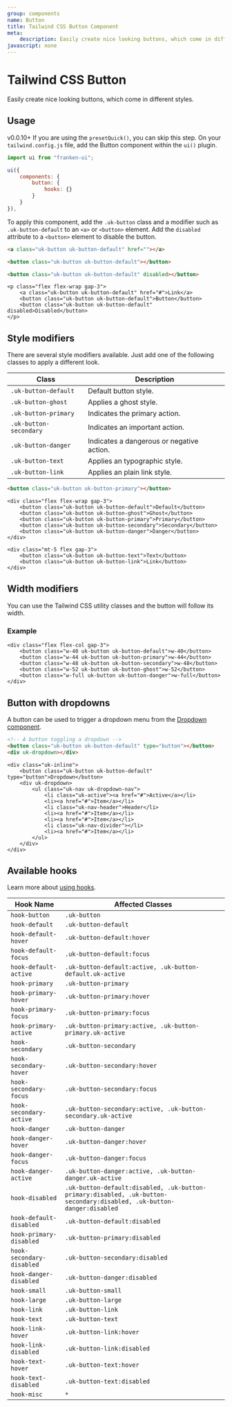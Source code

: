 ```yaml
---
group: components
name: Button
title: Tailwind CSS Button Component
meta:
    description: Easily create nice looking buttons, which come in different styles.
javascript: none
---
```


# Tailwind CSS Button

<p class="mt-2 text-xl text-muted-foreground">Easily create nice looking buttons, which come in different styles.</p>

## Usage

<span class="uk-badge uk-badge-danger">v0.0.10+</span> If you are using the `presetQuick()`, you can skip this step. On your `tailwind.config.js` file, add the Button component within the `ui()` plugin.

```javascript
import ui from "franken-ui";

ui({
    components: {
        button: {
            hooks: {}
        }
    }
}),
```

To apply this component, add the `.uk-button` class and a modifier such as `.uk-button-default` to an `<a>` or `<button>` element. Add the `disabled` attribute to a `<button>` element to disable the button.

```html
<a class="uk-button uk-button-default" href=""></a>

<button class="uk-button uk-button-default"></button>

<button class="uk-button uk-button-default" disabled></button>
```

```example
<p class="flex flex-wrap gap-3">
    <a class="uk-button uk-button-default" href="#">Link</a>
    <button class="uk-button uk-button-default">Button</button>
    <button class="uk-button uk-button-default" disabled>Disabled</button>
</p>
```

## Style modifiers

There are several style modifiers available. Just add one of the following classes to apply a different look.

| Class                  | Description                               |
|------------------------|-------------------------------------------|
| `.uk-button-default`   | Default button style.                     |
| `.uk-button-ghost`     | Applies a ghost style.                    |
| `.uk-button-primary`   | Indicates the primary action.             |
| `.uk-button-secondary` | Indicates an important action.            |
| `.uk-button-danger`    | Indicates a dangerous or negative action. |
| `.uk-button-text`      | Applies an typographic style.             |
| `.uk-button-link`      | Applies an plain link style.              |

```html
<button class="uk-button uk-button-primary"></button>
```

```example
<div class="flex flex-wrap gap-3">
    <button class="uk-button uk-button-default">Default</button>
    <button class="uk-button uk-button-ghost">Ghost</button>
    <button class="uk-button uk-button-primary">Primary</button>
    <button class="uk-button uk-button-secondary">Secondary</button>
    <button class="uk-button uk-button-danger">Danger</button>
</div>

<div class="mt-5 flex gap-3">
    <button class="uk-button uk-button-text">Text</button>
    <button class="uk-button uk-button-link">Link</button>
</div>
```

## Width modifiers

You can use the Tailwind CSS utility classes and the button will follow its width.

### Example

```example
<div class="flex flex-col gap-3">
    <button class="w-40 uk-button uk-button-default">w-40</button>
    <button class="w-44 uk-button uk-button-primary">w-44</button>
    <button class="w-48 uk-button uk-button-secondary">w-48</button>
    <button class="w-52 uk-button uk-button-ghost">w-52</button>
    <button class="w-full uk-button uk-button-danger">w-full</button>
</div>
```

## Button with dropdowns

A button can be used to trigger a dropdown menu from the [Dropdown component](dropdown.md).

```html
<!-- A button toggling a dropdown -->
<button class="uk-button uk-button-default" type="button"></button>
<div uk-dropdown></div>
```

```example
<div class="uk-inline">
    <button class="uk-button uk-button-default" type="button">Dropdown</button>
    <div uk-dropdown>
        <ul class="uk-nav uk-dropdown-nav">
            <li class="uk-active"><a href="#">Active</a></li>
            <li><a href="#">Item</a></li>
            <li class="uk-nav-header">Header</li>
            <li><a href="#">Item</a></li>
            <li><a href="#">Item</a></li>
            <li class="uk-nav-divider"></li>
            <li><a href="#">Item</a></li>
        </ul>
    </div>
</div>
```

## Available hooks

Learn more about [using hooks](hooks.md).

| Hook Name                 | Affected Classes                                                                                                      |
|---------------------------|-----------------------------------------------------------------------------------------------------------------------|
| `hook-button`             | `.uk-button`                                                                                                          |
| `hook-default`            | `.uk-button-default`                                                                                                  |
| `hook-default-hover`      | `.uk-button-default:hover`                                                                                            |
| `hook-default-focus`      | `.uk-button-default:focus`                                                                                            |
| `hook-default-active`     | `.uk-button-default:active, .uk-button-default.uk-active`                                                             |
| `hook-primary`            | `.uk-button-primary`                                                                                                  |
| `hook-primary-hover`      | `.uk-button-primary:hover`                                                                                            |
| `hook-primary-focus`      | `.uk-button-primary:focus`                                                                                            |
| `hook-primary-active`     | `.uk-button-primary:active, .uk-button-primary.uk-active`                                                             |
| `hook-secondary`          | `.uk-button-secondary`                                                                                                |
| `hook-secondary-hover`    | `.uk-button-secondary:hover`                                                                                          |
| `hook-secondary-focus`    | `.uk-button-secondary:focus`                                                                                          |
| `hook-secondary-active`   | `.uk-button-secondary:active, .uk-button-secondary.uk-active`                                                         |
| `hook-danger`             | `.uk-button-danger`                                                                                                   |
| `hook-danger-hover`       | `.uk-button-danger:hover`                                                                                             |
| `hook-danger-focus`       | `.uk-button-danger:focus`                                                                                             |
| `hook-danger-active`      | `.uk-button-danger:active, .uk-button-danger.uk-active`                                                               |
| `hook-disabled`           | `.uk-button-default:disabled, .uk-button-primary:disabled, .uk-button-secondary:disabled, .uk-button-danger:disabled` |
| `hook-default-disabled`   | `.uk-button-default:disabled`                                                                                         |
| `hook-primary-disabled`   | `.uk-button-primary:disabled`                                                                                         |
| `hook-secondary-disabled` | `.uk-button-secondary:disabled`                                                                                       |
| `hook-danger-disabled`    | `.uk-button-danger:disabled`                                                                                          |
| `hook-small`              | `.uk-button-small`                                                                                                    |
| `hook-large`              | `.uk-button-large`                                                                                                    |
| `hook-link`               | `.uk-button-link`                                                                                                     |
| `hook-text`               | `.uk-button-text`                                                                                                     |
| `hook-link-hover`         | `.uk-button-link:hover`                                                                                               |
| `hook-link-disabled`      | `.uk-button-link:disabled`                                                                                            |
| `hook-text-hover`         | `.uk-button-text:hover`                                                                                               |
| `hook-text-disabled`      | `.uk-button-text:disabled`                                                                                            |
| `hook-misc`               | `*`                                                                                                                   |